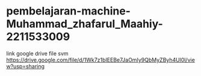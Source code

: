 # pembelajaran-machine-Muhammad_zhafarul_Maahiy-2211533009
link google drive file svm
https://drive.google.com/file/d/1Wk7z1bIEEBe7JaOmIy9QbMyZByh4Ul0l/view?usp=sharing
